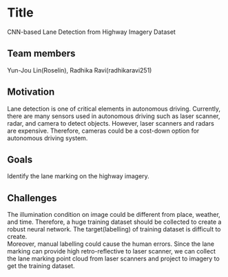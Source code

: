 # Title  
CNN-based Lane Detection from Highway Imagery Dataset  

## Team members  
Yun-Jou Lin(Roselin), Radhika Ravi(radhikaravi251)  

## Motivation
Lane detection is one of critical elements in autonomous driving. 
Currently, there are many sensors used in autonomous driving such as laser scanner, radar, and camera to detect objects.
However, laser scanners and radars are expensive. 
Therefore, cameras could be a cost-down option for autonomous driving system.

## Goals  
Identify the lane marking on the highway imagery.  


## Challenges  
The illumination condition on image could be different from place, weather, and time.
Therefore, a huge training dataset should be collected to create a robust neural network.
The target(labelling) of training dataset is difficult to create.  
Moreover, manual labelling could cause the human errors. 
Since the lane marking can provide high retro-reflective to laser scanner, we can collect the lane marking point cloud from laser scanners and project to imagery to get the training dataset.

 